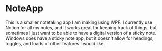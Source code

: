 # NoteApp
This is a smaller notetaking app I am making using WPF. I currently use Notion for all my notes, and it works great for keeping track of things, but sometimes I just want to be able to have a digital version of a sticky note. Windows does have a sticky note app, but it doesn't allow for headings, toggles, and loads of other features I would like.
